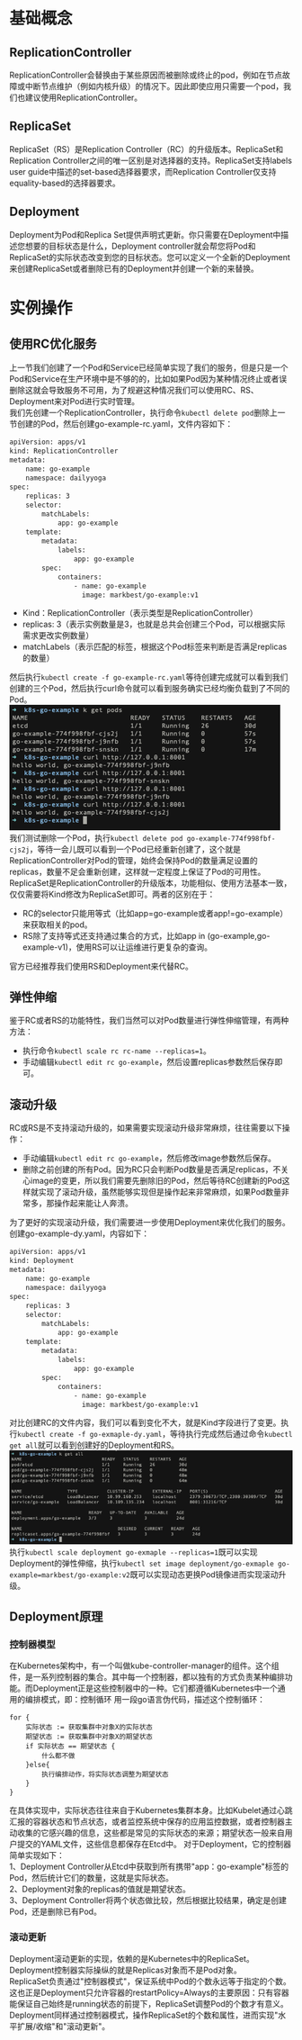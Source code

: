 # 基础概念
## ReplicationController  
ReplicationController会替换由于某些原因而被删除或终止的pod，例如在节点故障或中断节点维护（例如内核升级）的情况下。因此即使应用只需要一个pod，我们也建议使用ReplicationController。
## ReplicaSet  
ReplicaSet（RS）是Replication Controller（RC）的升级版本。ReplicaSet和Replication Controller之间的唯一区别是对选择器的支持。ReplicaSet支持labels user guide中描述的set-based选择器要求，而Replication Controller仅支持equality-based的选择器要求。
## Deployment
Deployment为Pod和Replica Set提供声明式更新。你只需要在Deployment中描述您想要的目标状态是什么，Deployment controller就会帮您将Pod和ReplicaSet的实际状态改变到您的目标状态。您可以定义一个全新的Deployment来创建ReplicaSet或者删除已有的Deployment并创建一个新的来替换。

# 实例操作
## 使用RC优化服务
上一节我们创建了一个Pod和Service已经简单实现了我们的服务，但是只是一个Pod和Service在生产环境中是不够的的，比如如果Pod因为某种情况终止或者误删除这就会导致服务不可用，为了规避这种情况我们可以使用RC、RS、Deployment来对Pod进行实时管理。  
我们先创建一个ReplicationController，执行命令`kubectl delete pod`删除上一节创建的Pod，然后创建go-example-rc.yaml，文件内容如下：
```
apiVersion: apps/v1
kind: ReplicationController
metadata:
    name: go-example
    namespace: dailyyoga
spec:
    replicas: 3
    selector:
        matchLabels:
            app: go-example
    template:
        metadata:
            labels:
                app: go-example
        spec:
            containers:
                - name: go-example
                  image: markbest/go-example:v1
```
- Kind：ReplicationController（表示类型是ReplicationController）
- replicas: 3（表示实例数量是3，也就是总共会创建三个Pod，可以根据实际需求更改实例数量）
- matchLabels（表示匹配的标签，根据这个Pod标签来判断是否满足replicas的数量）  

然后执行`kubectl create -f go-example-rc.yaml`等待创建完成就可以看到我们创建的三个Pod，然后执行curl命令就可以看到服务确实已经均衡负载到了不同的Pod。  
![](https://github.com/markbest/k8s-study-notes/blob/main/images/go-example-rc-show.png "")  
我们测试删除一个Pod，执行`kubectl delete pod go-example-774f998fbf-cjs2j`，等待一会儿既可以看到一个Pod已经重新创建了，这个就是ReplicationController对Pod的管理，始终会保持Pod的数量满足设置的replicas，数量不足会重新创建，这样就一定程度上保证了Pod的可用性。  
ReplicaSet是ReplicationController的升级版本，功能相似、使用方法基本一致，仅仅需要将Kind修改为ReplicaSet即可。两者的区别在于：
- RC的selector只能用等式（比如app=go-example或者app!=go-example）来获取相关的pod。
- RS除了支持等式还支持通过集合的方式，比如app in (go-example,go-example-v1)，使用RS可以让运维进行更复杂的查询。  

官方已经推荐我们使用RS和Deployment来代替RC。  

## 弹性伸缩
鉴于RC或者RS的功能特性，我们当然可以对Pod数量进行弹性伸缩管理，有两种方法：
- 执行命令`kubectl scale rc rc-name --replicas=1`。
- 手动编辑`kubectl edit rc go-example`，然后设置replicas参数然后保存即可。  
## 滚动升级
RC或RS是不支持滚动升级的，如果需要实现滚动升级非常麻烦，往往需要以下操作：
- 手动编辑`kubectl edit rc go-example`，然后修改image参数然后保存。
- 删除之前创建的所有Pod。因为RC只会判断Pod数量是否满足replicas，不关心image的变更，所以我们需要先删除旧的Pod，然后等待RC创建新的Pod这样就实现了滚动升级，虽然能够实现但是操作起来非常麻烦，如果Pod数量非常多，那操作起来能让人奔溃。  

为了更好的实现滚动升级，我们需要进一步使用Deployment来优化我们的服务。创建go-example-dy.yaml，内容如下：
```
apiVersion: apps/v1
kind: Deployment
metadata:
    name: go-example
    namespace: dailyyoga
spec:
    replicas: 3
    selector:
        matchLabels:
            app: go-example
    template:
        metadata:
            labels:
                app: go-example
        spec:
            containers:
                - name: go-example
                  image: markbest/go-example:v1
```
对比创建RC的文件内容，我们可以看到变化不大，就是Kind字段进行了变更。执行`kubectl create -f go-exmaple-dy.yaml`，等待执行完成然后通过命令`kubectl get all`就可以看到创建好的Deployment和RS。
![](https://github.com/markbest/k8s-study-notes/blob/main/images/go-example-dy-show.png "")   
执行`kubectl scale deployment go-exmaple --replicas=1`既可以实现Deployment的弹性伸缩，执行`kubectl set image deployment/go-exmaple go-example=markbest/go-example:v2`既可以实现动态更换Pod镜像进而实现滚动升级。
## Deployment原理
### 控制器模型
在Kubernetes架构中，有一个叫做kube-controller-manager的组件。这个组件，是一系列控制器的集合。其中每一个控制器，都以独有的方式负责某种编排功能。而Deployment正是这些控制器中的一种。它们都遵循Kubernetes中一个通用的编排模式，即：控制循环
用一段go语言伪代码，描述这个控制循环：
```
for {
    实际状态 := 获取集群中对象X的实际状态
    期望状态 := 获取集群中对象X的期望状态
    if 实际状态 == 期望状态 {
        什么都不做
    }else{
        执行编排动作，将实际状态调整为期望状态
    }
}
```
在具体实现中，实际状态往往来自于Kubernetes集群本身。比如Kubelet通过心跳汇报的容器状态和节点状态，或者监控系统中保存的应用监控数据，或者控制器主动收集的它感兴趣的信息，这些都是常见的实际状态的来源；期望状态一般来自用户提交的YAML文件，这些信息都保存在Etcd中。
对于Deployment，它的控制器简单实现如下：  
1、Deployment Controller从Etcd中获取到所有携带"app：go-example"标签的Pod，然后统计它们的数量，这就是实际状态。  
2、Deployment对象的replicas的值就是期望状态。  
3、Deployment Controller将两个状态做比较，然后根据比较结果，确定是创建Pod，还是删除已有Pod。  
### 滚动更新
Deployment滚动更新的实现，依赖的是Kubernetes中的ReplicaSet。Deployment控制器实际操纵的就是Replicas对象而不是Pod对象。  
ReplicaSet负责通过"控制器模式"，保证系统中Pod的个数永远等于指定的个数。这也正是Deployment只允许容器的restartPolicy=Always的主要原因：只有容器能保证自己始终是running状态的前提下，ReplicaSet调整Pod的个数才有意义。  
Deployment同样通过控制器模式，操作ReplicaSet的个数和属性，进而实现"水平扩展/收缩"和"滚动更新"。


